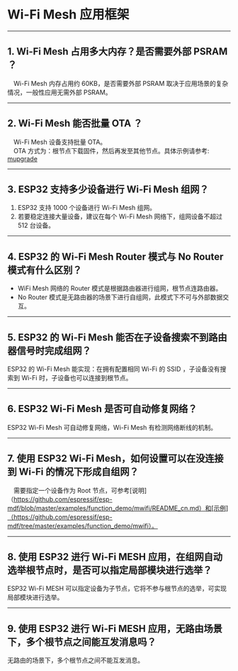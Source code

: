 # Wi-Fi Mesh 应用框架

<style>
body {counter-reset: h2}
  h2 {counter-reset: h3}
  h2:before {counter-increment: h2; content: counter(h2) ". "}
  h3:before {counter-increment: h3; content: counter(h2) "." counter(h3) ". "}
  h2.nocount:before, h3.nocount:before, { content: ""; counter-increment: none }
</style>

---

## Wi-Fi Mesh 占用多大内存？是否需要外部 PSRAM ？

&emsp;Wi-Fi Mesh 内存占用约 60KB，是否需要外部 PSRAM 取决于应用场景的复杂情况，一般性应用无需外部 PSRAM。

---

## Wi-Fi Mesh 能否批量 OTA ？

&emsp;Wi-Fi Mesh 设备支持批量 OTA。\
&emsp;OTA ⽅式为：根节点下载固件，然后再发至其他节点。具体示例请参考: [mupgrade](https://github.com/espressif/esp-mdf/tree/master/examples/function_demo/mupgrade)

---

## ESP32 支持多少设备进行 Wi-Fi Mesh 组网？

1. ESP32 支持 1000 个设备进行 Wi-Fi Mesh 组网。
2. 若要稳定连接大量设备，建议在每个 Wi-Fi Mesh 网络下，组网设备不超过 512 台设备。

---

## ESP32 的 Wi-Fi Mesh Router 模式与 No Router 模式有什么区别？

- WiFi Mesh 网络的 Router 模式是根据路由器进行组网，根节点连路由器。
- No Router 模式是无路由器的场景下进行自组网，此模式下不可与外部数据交互。

---

## ESP32 的 Wi-Fi Mesh 能否在子设备搜索不到路由器信号时完成组网？

ESP32 的 Wi-Fi Mesh 能实现：在拥有配置相同 Wi-Fi 的 SSID ，子设备没有搜索到 Wi-Fi 时，子设备也可以连接到根节点。

---

## ESP32 Wi-Fi Mesh 是否可自动修复网络？

ESP32 Wi-Fi Mesh 可自动修复网络，Wi-Fi Mesh 有检测网络断线的机制。

---

## 使用 ESP32 Wi-Fi Mesh，如何设置可以在没连接到 Wi-Fi 的情况下形成自组网？

&emsp;需要指定一个设备作为 Root 节点，可参考[说明]（https://github.com/espressif/esp-mdf/blob/master/examples/function_demo/mwifi/README_cn.md）和[示例]（https://github.com/espressif/esp-mdf/tree/master/examples/function_demo/mwifi）。

---

## 使用 ESP32 进行 Wi-Fi MESH 应用，在组网自动选举根节点时，是否可以指定局部模块进行选举？

ESP32 Wi-Fi MESH 可以指定设备为子节点，它将不参与根节点的选举，可实现局部模块进行选举。

---

## 使用 ESP32 进行 Wi-Fi MESH 应用，无路由场景下，多个根节点之间能互发消息吗？

无路由的场景下，多个根节点之间不能互发消息。
